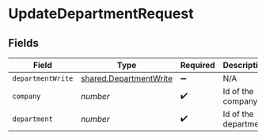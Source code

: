 # UpdateDepartmentRequest


## Fields

| Field                                                            | Type                                                             | Required                                                         | Description                                                      |
| ---------------------------------------------------------------- | ---------------------------------------------------------------- | ---------------------------------------------------------------- | ---------------------------------------------------------------- |
| `departmentWrite`                                                | [shared.DepartmentWrite](../../models/shared/departmentwrite.md) | :heavy_minus_sign:                                               | N/A                                                              |
| `company`                                                        | *number*                                                         | :heavy_check_mark:                                               | Id of the company                                                |
| `department`                                                     | *number*                                                         | :heavy_check_mark:                                               | Id of the department                                             |